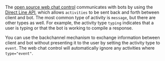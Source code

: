 The <a href="https://github.com/Microsoft/BotFramework-WebChat" target="_blank">open source web chat control</a> 
communicates with bots by using the [Direct Line API](https://docs.botframework.com/en-us/restapi/directline3/#navtitle), 
which allows `activities` to be sent back and forth between client and bot. 
The most common type of activity is `message`, but there are other types as well. 
For example, the activity type `typing` indicates that a user is typing or that the bot is working to compile a response. 

You can use the backchannel mechanism to exchange information between client and bot without presenting it to the user by setting the activity type to `event`. The web chat control will automatically ignore any activities where `type="event"`.